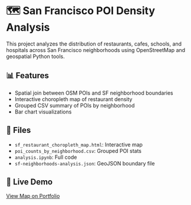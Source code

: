# 🗺️ San Francisco POI Density Analysis

This project analyzes the distribution of restaurants, cafes, schools, and hospitals across San Francisco neighborhoods using OpenStreetMap and geospatial Python tools.

## 📊 Features
- Spatial join between OSM POIs and SF neighborhood boundaries
- Interactive choropleth map of restaurant density
- Grouped CSV summary of POIs by neighborhood
- Bar chart visualizations

## 📁 Files
- `sf_restaurant_choropleth_map.html`: Interactive map
- `poi_counts_by_neighborhood.csv`: Grouped POI stats
- `analysis.ipynb`: Full code
- `sf-neighborhoods-analysis.json`: GeoJSON boundary file

## 🔗 Live Demo
[View Map on Portfolio](https://github.com/spandana730/portfolio/tree/main/sf-poi-analysis)
